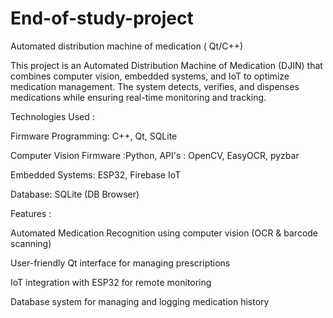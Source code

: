 # End-of-study-project
Automated distribution machine of medication ( Qt/C++) 

This project is an Automated Distribution Machine of Medication (DJIN) that combines computer vision, embedded systems, and IoT to optimize medication management. The system detects, verifies, and dispenses medications while ensuring real-time monitoring and tracking.

Technologies Used : 

Firmware Programming: C++, Qt, SQLite

Computer Vision Firmware :Python, API's :  OpenCV, EasyOCR, pyzbar

Embedded Systems: ESP32, Firebase IoT

Database: SQLite (DB Browser)

Features :

   Automated Medication Recognition using computer vision (OCR & barcode scanning)
   
   User-friendly Qt interface for managing prescriptions
   
   IoT integration with ESP32 for remote monitoring
   
   Database system for managing and logging medication history

